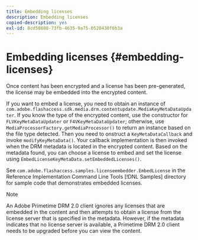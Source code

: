 ```yaml
---
title: Embedding licenses
description: Embedding licenses
copied-description: yes
exl-id: 8cd58808-73fb-4635-9a75-0520430f6b3a
---
```

# Embedding licenses {#embedding-licenses}

Once content has been encrypted and a license has been pre-generated, the license may be embedded into the encrypted content.

If you want to embed a license, you need to obtain an instance of `com.adobe.flashaccess.sdk.media.drm.contentupdate.MediaKeyMetaDataUpdater`. If you know the type of the encrypted content, use the constructor for `FLVKeyMetaDataUpdater` or `F4VKeyMetaDataUpdater`; otherwise, use `MediaProcessorFactory.getMediaProcessor()` to return an instance based on the file type detected. Then you need to onstruct a `KeyMetaDataCallback` and invoke `modifyKeyMetaData()`. Your callback implementation is then invoked when the DRM metadata is located in the encrypted content. Based on the metadata found, you can choose a license to embed and set the license using `EmbedLicenseKeyMetaData.setEmbeddedLicenses()`.

See `com.adobe.flashaccess.samples.licenseembedder.EmbedLicense` in the Reference Implementation Command Line Tools [!DNL Samples] directory for sample code that demonstrates embedded licenses.

>[!NOTE]
>
>An Adobe Primetime DRM 2.0 client ignores any licenses that are embedded in the content and then attempts to obtain a license from the license server that is specified in the metadata. However, if the metadata indicates that no license server is available, a Primetime DRM 2.0 client needs to be upgraded before you can view the content.
